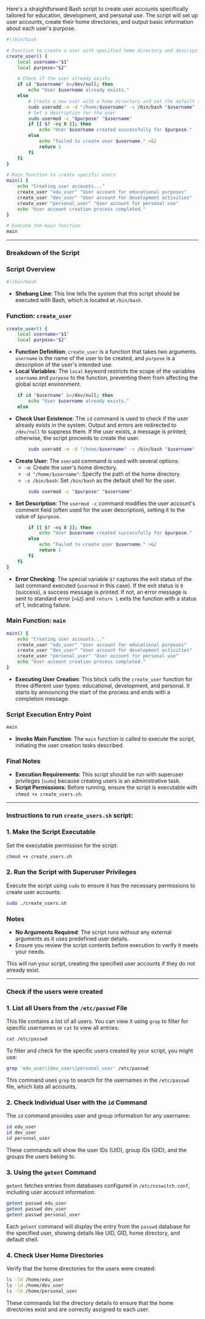 Here's a straightforward Bash script to create user accounts specifically tailored for education, development, and personal use. The script will set up user accounts, create their home directories, and output basic information about each user's purpose.

```bash
#!/bin/bash

# Function to create a user with specified home directory and description
create_user() {
    local username="$1"
    local purpose="$2"

    # Check if the user already exists
    if id "$username" &>/dev/null; then
        echo "User $username already exists."
    else
        # Create a new user with a home directory and set the default shell to bash
        sudo useradd -m -d "/home/$username" -s /bin/bash "$username"
        # Set a description for the user
        sudo usermod -c "$purpose" "$username"
        if [[ $? -eq 0 ]]; then
            echo "User $username created successfully for $purpose."
        else
            echo "Failed to create user $username." >&2
            return 1
        fi
    fi
}

# Main function to create specific users
main() {
    echo "Creating user accounts..."
    create_user "edu_user" "User account for educational purposes"
    create_user "dev_user" "User account for development activities"
    create_user "personal_user" "User account for personal use"
    echo "User account creation process completed."
}

# Execute the main function
main
```


---

### Breakdown of the Script

### Script Overview

```bash
#!/bin/bash
```
- **Shebang Line**: This line tells the system that this script should be executed with Bash, which is located at `/bin/bash`.

### Function: `create_user`
```bash
create_user() {
    local username="$1"
    local purpose="$2"
```
- **Function Definition**: `create_user` is a function that takes two arguments. `username` is the name of the user to be created, and `purpose` is a description of the user's intended use.
- **Local Variables**: The `local` keyword restricts the scope of the variables `username` and `purpose` to the function, preventing them from affecting the global script environment.

```bash
    if id "$username" &>/dev/null; then
        echo "User $username already exists."
    else
```
- **Check User Existence**: The `id` command is used to check if the user already exists in the system. Output and errors are redirected to `/dev/null` to suppress them. If the user exists, a message is printed; otherwise, the script proceeds to create the user.

```bash
        sudo useradd -m -d "/home/$username" -s /bin/bash "$username"
```
- **Create User**: The `useradd` command is used with several options:
  - `-m`: Create the user's home directory.
  - `-d "/home/$username"`: Specify the path of the home directory.
  - `-s /bin/bash`: Set `/bin/bash` as the default shell for the user.

```bash
        sudo usermod -c "$purpose" "$username"
```
- **Set Description**: The `usermod -c` command modifies the user account's comment field (often used for the user description), setting it to the value of `$purpose`.

```bash
        if [[ $? -eq 0 ]]; then
            echo "User $username created successfully for $purpose."
        else
            echo "Failed to create user $username." >&2
            return 1
        fi
    fi
}
```
- **Error Checking**: The special variable `$?` captures the exit status of the last command executed (`usermod` in this case). If the exit status is `0` (success), a success message is printed. If not, an error message is sent to standard error (`>&2`) and `return 1` exits the function with a status of 1, indicating failure.

### Main Function: `main`
```bash
main() {
    echo "Creating user accounts..."
    create_user "edu_user" "User account for educational purposes"
    create_user "dev_user" "User account for development activities"
    create_user "personal_user" "User account for personal use"
    echo "User account creation process completed."
}
```
- **Executing User Creation**: This block calls the `create_user` function for three different user types: educational, development, and personal. It starts by announcing the start of the process and ends with a completion message.

### Script Execution Entry Point
```bash
main
```
- **Invoke Main Function**: The `main` function is called to execute the script, initiating the user creation tasks described.

### Final Notes
- **Execution Requirements**: This script should be run with superuser privileges (`sudo`) because creating users is an administrative task.
- **Script Permissions**: Before running, ensure the script is executable with `chmod +x create_users.sh`.

---


### Instructions to run `create_users.sh` script:

### 1. **Make the Script Executable**
Set the executable permission for the script:
```bash
chmod +x create_users.sh
```

### 2. **Run the Script with Superuser Privileges**
Execute the script using `sudo` to ensure it has the necessary permissions to create user accounts:
```bash
sudo ./create_users.sh
```

### Notes
- **No Arguments Required**: The script runs without any external arguments as it uses predefined user details.
- Ensure you review the script contents before execution to verify it meets your needs.

This will run your script, creating the specified user accounts if they do not already exist.

---

### Check if the users were created
### 1. **List all Users from the `/etc/passwd` File**
This file contains a list of all users. You can view it using `grep` to filter for specific usernames or `cat` to view all entries:

```bash
cat /etc/passwd
```

To filter and check for the specific users created by your script, you might use:

```bash
grep 'edu_user\|dev_user\|personal_user' /etc/passwd
```

This command uses `grep` to search for the usernames in the `/etc/passwd` file, which lists all accounts.

### 2. **Check Individual User with the `id` Command**
The `id` command provides user and group information for any username:

```bash
id edu_user
id dev_user
id personal_user
```

These commands will show the user IDs (UID), group IDs (GID), and the groups the users belong to.

### 3. **Using the `getent` Command**
`getent` fetches entries from databases configured in `/etc/nsswitch.conf`, including user account information:

```bash
getent passwd edu_user
getent passwd dev_user
getent passwd personal_user
```

Each `getent` command will display the entry from the `passwd` database for the specified user, showing details like UID, GID, home directory, and default shell.

### 4. **Check User Home Directories**
Verify that the home directories for the users were created:

```bash
ls -ld /home/edu_user
ls -ld /home/dev_user
ls -ld /home/personal_user
```

These commands list the directory details to ensure that the home directories exist and are correctly assigned to each user.
